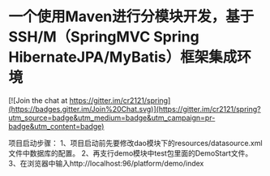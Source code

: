 一个使用Maven进行分模块开发，基于SSH/M（SpringMVC Spring HibernateJPA/MyBatis）框架集成环境
======

[![Join the chat at https://gitter.im/cr2121/spring](https://badges.gitter.im/Join%20Chat.svg)](https://gitter.im/cr2121/spring?utm_source=badge&utm_medium=badge&utm_campaign=pr-badge&utm_content=badge)

项目启动步骤：
    1、项目启动前先要修改dao模块下的resources/datasource.xml文件中数据库的配置。
    2、再支行demo模块中test包里面的DemoStart文件。
    3、在浏览器中输入http://localhost:96/platform/demo/index